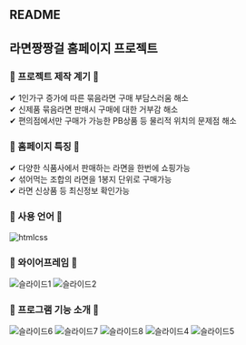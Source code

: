 ## README
## 라면짱짱걸 홈페이지 프로젝트

### 🍜 프로젝트 제작 계기 🍜 <br/>
✔ 1인가구 증가에 따른 묶음라면 구매 부담스러움 해소 <br/>
✔ 신제품 묶음라면 판매시 구매에 대한 거부감 해소 <br/>
✔ 편의점에서만 구매가 가능한 PB상품 등 물리적 위치의 문제점 해소 <br/>

### 🍜 홈페이지 특징 🍜 <br/>
✔ 다양한 식품사에서 판매하는 라면을 한번에 쇼핑가능 <br/>
✔ 섞어먹는 조합의 라면을 1봉지 단위로 구매가능 <br/>
✔ 라면 신상품 등 최신정보 확인가능 <br/>

### 🍜 사용 언어 🍜 <br/>
![htmlcss](https://user-images.githubusercontent.com/60089838/204977844-c973d823-3884-4cc8-910e-3df86bbf826f.jpg)

### 🍜 와이어프레임 🍜 <br/>
![슬라이드1](https://user-images.githubusercontent.com/60089838/208230432-f5ab94c5-2f23-4e53-942e-7799d32a8469.JPG)
![슬라이드2](https://user-images.githubusercontent.com/60089838/208230439-a64d13a4-7352-4153-aeca-71b6eb0a0ac5.JPG)

### 🍜 프로그램 기능 소개 🍜
![슬라이드6](https://user-images.githubusercontent.com/60089838/208230458-4383844d-47fb-4b5c-b789-e7822002b984.JPG)
![슬라이드7](https://user-images.githubusercontent.com/60089838/208230459-f0620696-43ff-4eac-b313-38de2a116b32.JPG)
![슬라이드8](https://user-images.githubusercontent.com/60089838/208230461-946d0529-dfb8-4f92-94d7-a971d5ece458.JPG)
![슬라이드4](https://user-images.githubusercontent.com/60089838/208230462-ba79170d-6da2-4e8b-a7c2-f96ce339003f.JPG)
![슬라이드5](https://user-images.githubusercontent.com/60089838/208230465-1b8b3d9c-bc22-4ee4-84da-ecce0b8c63bd.JPG)
